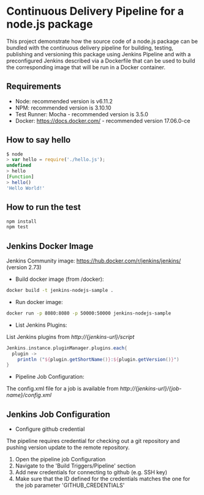 # Continuous Delivery Pipeline for a node.js package

This project demonstrate how the source code of a node.js package can be bundled with the continuous delivery pipeline for building, testing, publishing and versioning this package using Jenkins Pipeline and with a preconfigured Jenkins described via a Dockerfile that can be used to build the corresponding image that will be run in a Docker container.

## Requirements

* Node: recommended version is v6.11.2
* NPM: recommended version is 3.10.10
* Test Runner: Mocha - recommended version is 3.5.0
* Docker: https://docs.docker.com/ - recommended version 17.06.0-ce

## How to say hello

```javascript
$ node
> var hello = require('./hello.js');
undefined
> hello
[Function]
> hello()
'Hello World!'
```

## How to run the test

```javascript
npm install
npm test
```

## Jenkins Docker Image

Jenkins Community image: https://hub.docker.com/r/jenkins/jenkins/ (version 2.73)

* Build docker image (from /docker):

```bash
docker build -t jenkins-nodejs-sample .
```

* Run docker image:

```bash
docker run -p 8080:8080 -p 50000:50000 jenkins-nodejs-sample
```

* List Jenkins Plugins:

List Jenkins plugins from *http://{jenkins-url}/script*

```groovy
Jenkins.instance.pluginManager.plugins.each{
  plugin ->
    println ("${plugin.getShortName()}:${plugin.getVersion()}")
}
```

* Pipeline Job Configuration:

The config.xml file for a job is available from *http://{jenkins-url}/{job-name}/config.xml*

## Jenkins Job Configuration

* Configure github credential

The pipeline requires credential for checking out a git repository and pushing version update to the remote repository.
1. Open the pipeline job Configuration
2. Navigate to the 'Build Triggers/Pipeline' section
3. Add new credentials for connecting to github (e.g. SSH key)
4. Make sure that the ID defined for the credentials matches the one for the job parameter 'GITHUB_CREDENTIALS'

